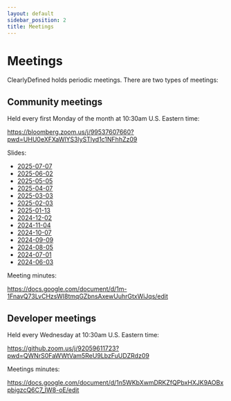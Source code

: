 ```yaml
---
layout: default
sidebar_position: 2
title: Meetings
---
```


# Meetings

ClearlyDefined holds periodic meetings. There are two types of meetings:

## Community meetings

Held every first Monday of the month at 10:30am U.S. Eastern time:

https://bloomberg.zoom.us/j/99537607660?pwd=UHU0eXFXaWlYS3lySTlyd1c1NFhhZz09

Slides:

- [2025-07-07](/slides/ClearlyDefined-2025-07-07.pdf)
- [2025-06-02](/slides/ClearlyDefined-2025-06-02.pdf)
- [2025-05-05](/slides/ClearlyDefined-2025-05-05.pdf)
- [2025-04-07](/slides/ClearlyDefined-2025-04-07.pdf)
- [2025-03-03](/slides/ClearlyDefined-2025-03-03.pdf)
- [2025-02-03](/slides/ClearlyDefined-2025-02-03.pdf)
- [2025-01-13](/slides/ClearlyDefined-2025-01-13.pdf)
- [2024-12-02](/slides/ClearlyDefined-2024-12-02.pdf)
- [2024-11-04](/slides/ClearlyDefined-2024-11-04.pdf)
- [2024-10-07](/slides/ClearlyDefined-2024-10-07.pdf)
- [2024-09-09](/slides/ClearlyDefined-2024-09-09.pdf)
- [2024-08-05](/slides/ClearlyDefined-2024-08-05.pdf)
- [2024-07-01](/slides/ClearlyDefined-2024-07-01.pdf)
- [2024-06-03](/slides/ClearlyDefined-2024-06-03.pdf)

Meeting minutes:

https://docs.google.com/document/d/1m-1FnavQ73LvCHzsWI8tmqGZbnsAxewUuhrGtxWiJqs/edit

## Developer meetings

Held every Wednesday at 10:30am U.S. Eastern time:

https://github.zoom.us/j/92059611723?pwd=QWNrS0FaWWtVam5ReU9LbzFuUDZRdz09

Meetings minutes:

https://docs.google.com/document/d/1n5WKbXwmDRKZfQPbxHXJK9AOBxpbigzcQ6C7_IW8-oE/edit
